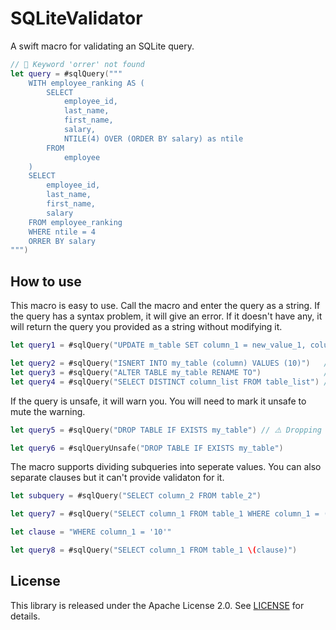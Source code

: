 # SQLiteValidator

A swift macro for validating an SQLite query.

```swift
// 🛑 Keyword 'orrer' not found
let query = #sqlQuery("""
    WITH employee_ranking AS (
        SELECT
            employee_id,
            last_name,
            first_name,
            salary,
            NTILE(4) OVER (ORDER BY salary) as ntile
        FROM
            employee
    )
    SELECT
        employee_id,
        last_name,
        first_name,
        salary
    FROM employee_ranking
    WHERE ntile = 4
    ORRER BY salary
""")
```

## How to use
This macro is easy to use. Call the macro and enter the query as a string. If the query has a syntax problem, it will give an error.
If it doesn't have any, it will return the query you provided as a string without modifying it.

```swift
let query1 = #sqlQuery("UPDATE m_table SET column_1 = new_value_1, column_2 = new_value_2")

let query2 = #sqlQuery("ISNERT INTO my_table (column) VALUES (10)")   // 🛑 Keyword 'isnert' not found
let query3 = #sqlQuery("ALTER TABLE my_table RENAME TO")              // 🛑 Table not specified
let query4 = #sqlQuery("SELECT DISTINCT column_list FROM table_list") // 🛑 Query incomplete
```
If the query is unsafe, it will warn you. You will need to mark it unsafe to mute the warning.  

```swift
let query5 = #sqlQuery("DROP TABLE IF EXISTS my_table") // ⚠️ Dropping the table may be dangerous

let query6 = #sqlQueryUnsafe("DROP TABLE IF EXISTS my_table")
```
The macro supports dividing subqueries into seperate values. You can also separate clauses but it can't provide validaton for it.

```swift
let subquery = #sqlQuery("SELECT column_2 FROM table_2")

let query7 = #sqlQuery("SELECT column_1 FROM table_1 WHERE column_1 = (\(subquery))")

let clause = "WHERE column_1 = '10'"

let query8 = #sqlQuery("SELECT column_1 FROM table_1 \(clause)")
```

## License

This library is released under the Apache License 2.0. See [LICENSE](LICENSE.txt) for details.
